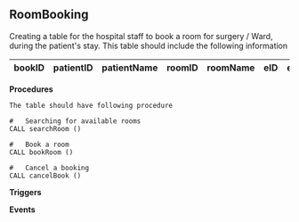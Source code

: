 ##  RoomBooking

Creating a table for the hospital staff to book a room for surgery / Ward, during the patient's stay.
This table should include the following information


| bookID | patientID | patientName | roomID | roomName | eID | employeeName | Date | timeInn | timeOut | surgeryType |
|---	|---	|---	|---	|---	|---	|---	|---	|---	|---	|---	|

**Procedures**

    The table should have following procedure

    #   Searching for available rooms 
    CALL searchRoom ()
    
    #   Book a room
    CALL bookRoom ()
    
    #   Cancel a booking
    CALL cancelBook ()
    
**Triggers**

**Events**
